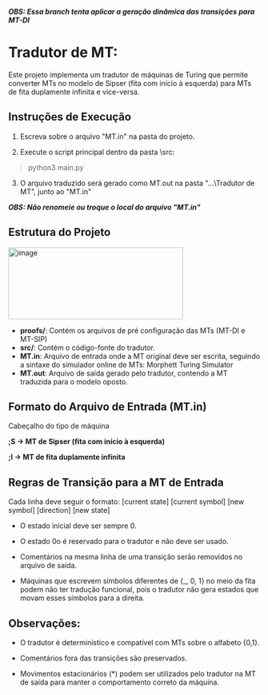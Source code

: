 ***OBS: Essa branch tenta aplicar a geração dinâmica das transições para MT-DI***

# Tradutor de MT:
Este projeto implementa um tradutor de máquinas de Turing que permite converter MTs no modelo de Sipser (fita com início à esquerda) para MTs de fita duplamente infinita e vice-versa.

## Instruções de Execução

1. Escreva sobre o arquivo "MT.in" na pasta do projeto.

2. Execute o script principal dentro da pasta \src:

> python3 main.py

3. O arquivo traduzido será gerado como MT.out na pasta "...\Tradutor de MT", junto ao "MT.in"

***OBS: Não renomeie ou troque o local do arquivo "MT.in"***

## Estrutura do Projeto

<img width="349" height="143" alt="image" src="https://github.com/user-attachments/assets/33f6bc70-14b9-4d8e-82b7-b22f763fd39a" />

* **proofs/**: Contém os arquivos de pré configuração das MTs (MT-DI e MT-SIP)
* **src/**: Contém o código-fonte do tradutor.
* **MT.in**: Arquivo de entrada onde a MT original deve ser escrita, seguindo a sintaxe do simulador online de MTs: Morphett Turing Simulator
* **MT.out**: Arquivo de saída gerado pelo tradutor, contendo a MT traduzida para o modelo oposto.

## Formato do Arquivo de Entrada (MT.in)

Cabeçalho do tipo de máquina

**;S → MT de Sipser (fita com início à esquerda)**

**;I → MT de fita duplamente infinita**

## Regras de Transição para a MT de Entrada
Cada linha deve seguir o formato: [current state] [current symbol] [new symbol] [direction] [new state]

* O estado inicial deve ser sempre 0.

* O estado 0o é reservado para o tradutor e não deve ser usado.

* Comentários na mesma linha de uma transição serão removidos no arquivo de saída.

* Máquinas que escrevem símbolos diferentes de {_, 0, 1} no meio da fita podem não ter tradução funcional, pois o tradutor não gera estados que movam esses símbolos para a direita.

## Observações:

* O tradutor é determinístico e compatível com MTs sobre o alfabeto {0,1}.

* Comentários fora das transições são preservados.

* Movimentos estacionários (*) podem ser utilizados pelo tradutor na MT de saída para manter o comportamento correto da máquina.
